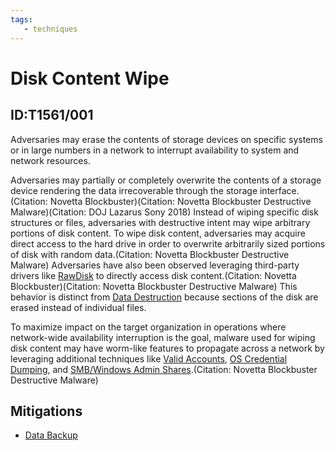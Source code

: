 ```yaml
---
tags:
   - techniques
---
```

# Disk Content Wipe
## ID:T1561/001
Adversaries may erase the contents of storage devices on specific systems or in large numbers in a network to interrupt availability to system and network resources.

Adversaries may partially or completely overwrite the contents of a storage device rendering the data irrecoverable through the storage interface.(Citation: Novetta Blockbuster)(Citation: Novetta Blockbuster Destructive Malware)(Citation: DOJ Lazarus Sony 2018) Instead of wiping specific disk structures or files, adversaries with destructive intent may wipe arbitrary portions of disk content. To wipe disk content, adversaries may acquire direct access to the hard drive in order to overwrite arbitrarily sized portions of disk with random data.(Citation: Novetta Blockbuster Destructive Malware) Adversaries have also been observed leveraging third-party drivers like [RawDisk](/mitre/software/S0364) to directly access disk content.(Citation: Novetta Blockbuster)(Citation: Novetta Blockbuster Destructive Malware) This behavior is distinct from [Data Destruction](/mitre/techniques/T1485) because sections of the disk are erased instead of individual files.

To maximize impact on the target organization in operations where network-wide availability interruption is the goal, malware used for wiping disk content may have worm-like features to propagate across a network by leveraging additional techniques like [Valid Accounts](/mitre/techniques/T1078), [OS Credential Dumping](/mitre/techniques/T1003), and [SMB/Windows Admin Shares](/mitre/techniques/T1021/002).(Citation: Novetta Blockbuster Destructive Malware)
## Mitigations
* [Data Backup](/mitre/mitigations/M1053)
